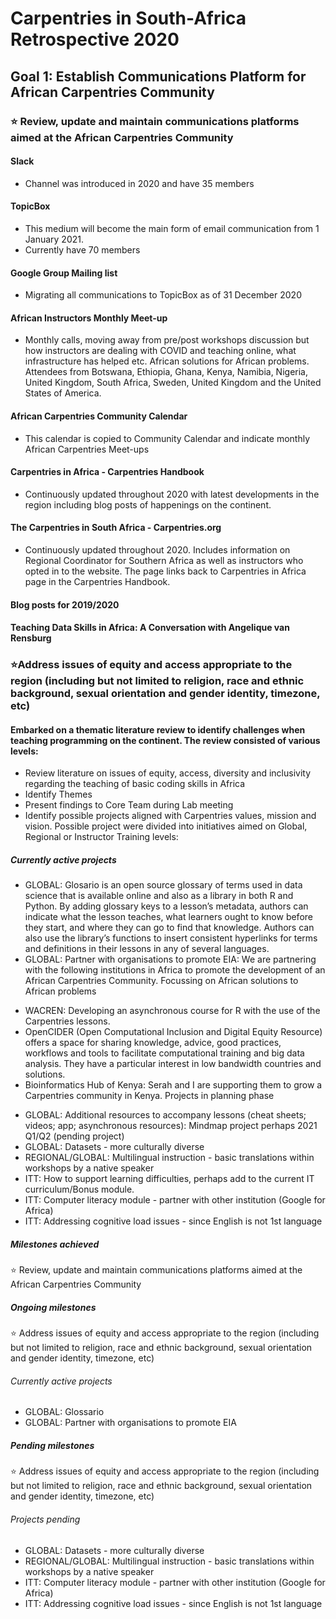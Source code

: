 # Carpentries in South-Africa Retrospective 2020

## Goal 1: Establish Communications Platform for African Carpentries Community
### :star: Review, update and maintain communications platforms aimed at the African Carpentries Community
#### Slack
- Channel was introduced in 2020 and have 35 members
#### TopicBox
- This medium will become the main form of email communication from 1 January 2021.
- Currently have 70 members
#### Google Group Mailing list
- Migrating all communications to TopicBox as of 31 December 2020
#### African Instructors Monthly Meet-up
- Monthly calls, moving away from pre/post workshops discussion but how instructors are dealing with COVID and teaching online, what infrastructure has helped etc. African  solutions for African problems. Attendees from Botswana, Ethiopia, Ghana, Kenya, Namibia, Nigeria, United Kingdom, South Africa, Sweden, United Kingdom and the United States of America. 
#### African Carpentries Community Calendar
- This calendar is copied to Community Calendar and indicate monthly African Carpentries Meet-ups
#### Carpentries in Africa - Carpentries Handbook
- Continuously updated throughout 2020 with latest developments in the region including blog posts of happenings on the continent. 
#### The Carpentries in South Africa - Carpentries.org
- Continuously updated throughout 2020. Includes information on Regional Coordinator for Southern Africa as well as instructors who opted in to the website. The page links back   to Carpentries in Africa page in the Carpentries Handbook.  
#### Blog posts for 2019/2020
#### Teaching Data Skills in Africa: A Conversation with Angelique van Rensburg

### :star:Address issues of equity and access appropriate to the region (including but not limited to religion, race and ethnic background, sexual orientation and gender identity, timezone, etc)
#### Embarked on a thematic literature review to identify challenges when teaching programming on the continent. The review consisted of various levels:
- Review literature on issues of equity, access, diversity and inclusivity regarding the teaching of basic coding skills in Africa 
- Identify Themes
- Present findings to Core Team during Lab meeting
- Identify possible projects aligned with Carpentries values, mission and vision. Possible project were divided into initiatives aimed on Global, Regional or Instructor Training   levels: 
##### Currently active projects
  - GLOBAL: Glosario is an open source glossary of terms used in data science that is available online and also as a library in both R and Python. By adding glossary keys to a lesson’s metadata, authors can indicate what the lesson teaches, what learners ought to know before they start, and where they can go to find that knowledge. Authors can also use the library’s functions to insert consistent hyperlinks for terms and definitions in their lessons in any of several languages.
  - GLOBAL: Partner with organisations to promote EIA: We are partnering with the following institutions in Africa to promote the development of an African Carpentries Community. Focussing on African solutions to African problems
  * WACREN: Developing an asynchronous course for R with the use of the Carpentries lessons. 
  * OpenCIDER (Open Computational Inclusion and Digital Equity Resource) offers a space for sharing knowledge, advice, good practices, workflows and tools to facilitate computational training and big data analysis. They have a particular interest in low bandwidth countries and solutions. 
  * Bioinformatics Hub of Kenya: Serah and I are supporting them to grow a Carpentries community in Kenya. Projects in planning phase
- GLOBAL: Additional resources to accompany lessons (cheat sheets; videos; app; asynchronous resources): Mindmap project perhaps 2021 Q1/Q2 (pending project)
- GLOBAL: Datasets - more culturally diverse
- REGIONAL/GLOBAL: Multilingual instruction - basic translations within workshops by a native speaker
- ITT: How to support learning difficulties, perhaps add to the current IT curriculum/Bonus module.
- ITT: Computer literacy module - partner with other institution (Google for Africa)
- ITT: Addressing cognitive load issues - since English is not 1st language


##### Milestones achieved
:star: Review, update and maintain communications platforms aimed at the African Carpentries Community

##### Ongoing milestones
:star: Address issues of equity and access appropriate to the region (including but not limited to religion, race and ethnic background, sexual orientation and gender identity, timezone, etc)

###### Currently active projects
- GLOBAL: Glossario 
- GLOBAL: Partner with organisations to promote EIA

##### Pending milestones
:star: Address issues of equity and access appropriate to the region (including but not limited to religion, race and ethnic background, sexual orientation and gender identity, timezone, etc)

###### Projects pending

- GLOBAL: Datasets - more culturally diverse
- REGIONAL/GLOBAL: Multilingual instruction - basic translations within workshops by a native speaker
- ITT: Computer literacy module - partner with other institution (Google for Africa)
- ITT: Addressing cognitive load issues - since English is not 1st language

